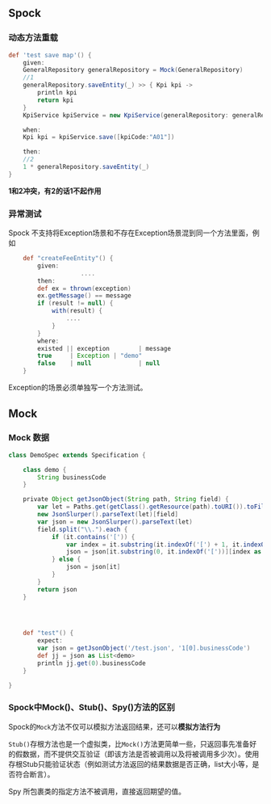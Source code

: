 ## Spock

### 动态方法重载

```groovy
def 'test save map'() {
    given:
    GeneralRepository generalRepository = Mock(GeneralRepository)
    //1
    generalRepository.saveEntity(_) >> { Kpi kpi ->
        println kpi
        return kpi
    }
    KpiService kpiService = new KpiService(generalRepository: generalRepository)

    when:
    Kpi kpi = kpiService.save([kpiCode:"A01"])

    then:
    //2
    1 * generalRepository.saveEntity(_)
}
```

**1和2冲突，有2的话1不起作用**

### 异常测试

Spock 不支持将Exception场景和不存在Exception场景混到同一个方法里面，例如

```groovy
    def "createFeeEntity"() {
        given:
					....
        then:
        def ex = thrown(exception)
        ex.getMessage() == message
        if (result != null) {
            with(result) {
                ....
            }
        }
        where:
        existed || exception        | message
        true     | Exception | "demo"
        false    | null             | null
    }
```

Exception的场景必须单独写一个方法测试。

## Mock

### Mock 数据

```groovy
class DemoSpec extends Specification {

    class demo {
        String businessCode
    }

    private Object getJsonObject(String path, String field) {
        var let = Paths.get(getClass().getResource(path).toURI()).toFile().text
        new JsonSlurper().parseText(let)[field]
        var json = new JsonSlurper().parseText(let)
        field.split("\\.").each {
            if (it.contains('[')) {
                var index = it.substring(it.indexOf('[') + 1, it.indexOf(']'))
                json = json[it.substring(0, it.indexOf('['))][index as int]
            } else {
                json = json[it]
            }
        }
        return json
    }
    



    def "test"() {
        expect:
        var json = getJsonObject('/test.json', '1[0].businessCode')
        def jj = json as List<demo>
        println jj.get(0).businessCode
    }

}
```

### Spock中Mock()、Stub()、Spy()方法的区别

Spock的`Mock`方法不仅可以模拟方法返回结果，还可以**模拟方法行为**

`Stub()`存根方法也是一个虚拟类，比`Mock()`方法更简单一些，只返回事先准备好的假数据，而不提供交互验证（即该方法是否被调用以及将被调用多少次）。使用存根Stub只能验证状态（例如测试方法返回的结果数据是否正确，list大小等，是否符合断言）。

Spy 所包裹类的指定方法不被调用，直接返回期望的值。